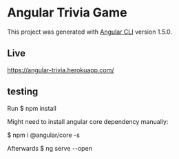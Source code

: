 # Angular Trivia Game

This project was generated with [Angular CLI](https://github.com/angular/angular-cli) version 1.5.0.

## Live

https://angular-trivia.herokuapp.com/

## testing

Run $ npm  install

Might need to install angular core dependency manually:

$ npm i @angular/core -s

Afterwards $ ng serve --open

